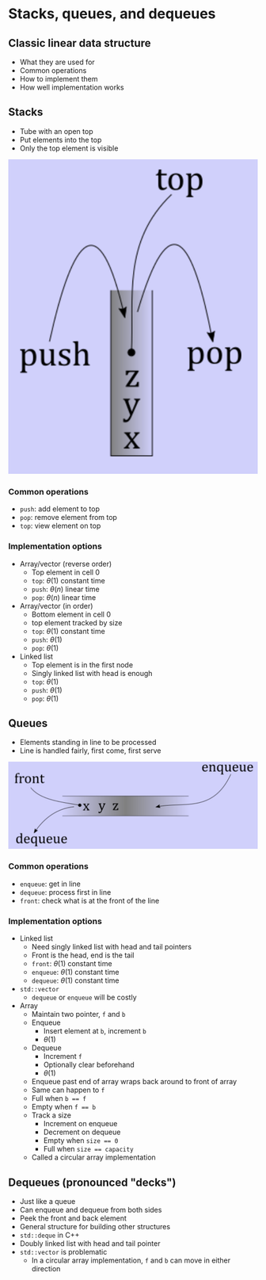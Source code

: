 # Stacks, queues, and dequeues

## Classic linear data structure

- What they are used for
- Common operations
- How to implement them
- How well implementation works

## Stacks

- Tube with an open top
- Put elements into the top
- Only the top element is visible

![Stack](./figures/stack.png)

### Common operations

- `push`: add element to top
- `pop`: remove element from top
- `top`: view element on top

### Implementation options

- Array/vector (reverse order)
	- Top element in cell 0
	- `top`: $\theta(1)$ constant time
	- `push`: $\theta(n)$ linear time
	- `pop`: $\theta(n)$ linear time
- Array/vector (in order)
	- Bottom element in cell 0
	- top element tracked by size
	- `top`: $\theta(1)$ constant time
	- `push`: $\theta(1)$
	- `pop`: $\theta(1)$
- Linked list
	- Top element is in the first node
	- Singly linked list with head is enough
	- `top`: $\theta(1)$
	- `push`: $\theta(1)$
	- `pop`: $\theta(1)$

## Queues

- Elements standing in line to be processed
- Line is handled fairly, first come, first serve

![Queue](./figures/queue.png)

### Common operations

- `enqueue`: get in line
- `dequeue`: process first in line
- `front`: check what is at the front of the line

### Implementation options

- Linked list
	- Need singly linked list with head and tail pointers
	- Front is the head, end is the tail
	- `front`: $\theta(1)$ constant time
	- `enqueue`: $\theta(1)$ constant time
	- `dequeue`: $\theta(1)$ constant time
- `std::vector`
	- `dequeue` or `enqueue` will be costly
- Array
	- Maintain two pointer, `f` and `b`
	- Enqueue
		- Insert element at `b`, increment `b`
		- $\theta(1)$
	- Dequeue
		- Increment `f`
		- Optionally clear beforehand
		- $\theta(1)$
	- Enqueue past end of array wraps back around to front of array
	- Same can happen to `f`
	- Full when `b == f`
	- Empty when `f == b`
	- Track a size
		- Increment on enqueue
		- Decrement on dequeue
		- Empty when `size == 0`
		- Full when `size == capacity`
	- Called a circular array implementation

## Dequeues (pronounced "decks")

- Just like a queue
- Can enqueue and dequeue from both sides
- Peek the front and back element
- General structure for building other structures
- `std::deque` in C++
- Doubly linked list with head and tail pointer
- `std::vector` is problematic
	- In a circular array implementation, `f` and `b` can move in either direction